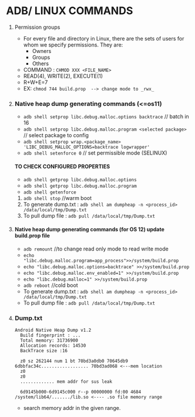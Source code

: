 # ADB/ LINUX COMMANDS

1. Permission groups
   * For every file and directory in Linux, there are the sets of users for whom we specify permissions. They are:
      * Owners
      * Groups
      * Others
   * COMMAND : ```CHMOD XXX <FILE_NAME>```
   * READ(4), WRITE(2), EXECUTE(1)
   * R+W+E=7
   * EX: ```chmod 744 build.prop  --> change mode to _rwx_```

2. ### Native heap dump generating commands (<=os11)
      * ```adb shell setprop libc.debug.malloc.options backtrace```       // batch in 16
      * ```adb shell setprop libc.debug.malloc.program <selected package>```   // select package to config
      * ```adb shell setprop wrap.<package_name> 'LIBC_DEBUG_MALLOC_OPTIONS=backtrace logwrapper'```
      * ```adb shell setenforce 0```             // set permissible mode (SELINUX)
  
   #### TO CHECK CONFIGURED PROPERTIES
      * ```adb shell getprop libc.debug.malloc.options```
      * ```adb shell getprop libc.debug.malloc.program```
      * ```adb shell getenforce```
    
   1. ```adb shell stop``` //warm boot
   1. To generate dump.txt : ```adb shell am dumpheap -n <process_id> /data/local/tmp/Dump.txt```
   2. To pull dump file : ```adb pull /data/local/tmp/Dump.txt```
 
 3. #### Native heap dump generating commands (for OS 12)  update build.prop file
       * ```adb remount``` //to change read only mode to read write mode
       * ```echo "libc.debug.malloc.program=app_process">>/system/build.prop```
       * ```echo "libc.debug.malloc.options=backtrace" >>/system/build.prop```
       * ```echo "libc.debug.malloc.env_enabled=1" >>/system/build.prop```
       * ```echo "libc.debug.malloc=1" >>/system/build.prop```
       * ```adb reboot``` //cold boot
       * To generate dump.txt : ```adb shell am dumpheap -n <process_id> /data/local/tmp/Dump.txt```
       * To pull dump file : ```adb pull /data/local/tmp/Dump.txt```
  4. ### Dump.txt
     ```
     Android Native Heap Dump v1.2
       Build fingerprint : ...
       Total memory: 31736900
       Allocation records: 14530
       BackTrace size :16
       
       z0 sz 262144 num 1 bt 70bd3a0db0 70645db9 6dbbfac34c.................. 70bd3ad068 <---mem location
       z0
       z0
       ............. mem addr for sus leak
       
       6d9145b000-6d9145c000 r--p 00000000 fd:00 4684   /system/lib64/......./lib.so <---- .so file memory range
       ```
     
     * search memory addr in the given range.
    
  
